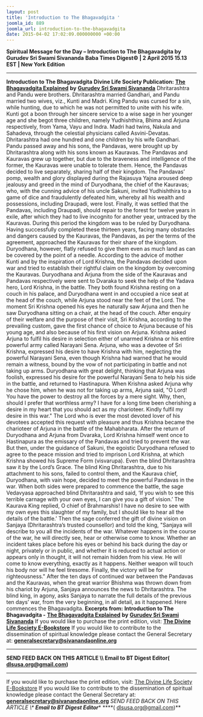 ```yaml
---
layout: post
title: 'Introduction to The Bhagavadgita '
joomla_id: 889
joomla_url: introduction-to-the-bhagavadgita
date: 2015-04-02 17:02:09.000000000 +00:00
---
```

**Spiritual Message for the Day – Introduction to The Bhagavadgita by Gurudev Sri Swami Sivananda**
**Baba Times Digest© | 2 April 2015 15.13 EST | New York Edition**
* * *
**Introduction to The Bhagavadgita**
**Divine Life Society Publication:** [**The Bhagavadgita Explained**](http://www.dlshq.org/books/es15.htm#intro) **by** [**Gurudev Sri Swami Sivananda**](http://www.dlshq.org/saints/siva.htm)
Dhritarashtra and Pandu were brothers. Dhritarashtra married Gandhari, and Pandu married two wives, viz., Kunti and Madri. King Pandu was cursed for a sin, while hunting, due to which he was not permitted to unite with his wife. Kunti got a boon through her sincere service to a wise sage in her younger age and she begot three children, namely Yudhishthira, Bhima and Arjuna respectively, from Yama, Vayu and Indra. Madri had twins, Nakula and Sahadeva, through the celestial physicians called Asvini-Devatas. Dhritarashtra had one hundred and one children by his wife Gandhari. Pandu passed away and his sons, the Pandavas, were brought up by Dhritarashtra along with his sons known as Kauravas. The Pandavas and Kauravas grew up together, but due to the braveness and intelligence of the former, the Kauravas were unable to tolerate them. Hence, the Pandavas decided to live separately, sharing half of their kingdom.
The Pandavas’ pomp, wealth and glory displayed during the Rajasuya Yajna aroused deep jealousy and greed in the mind of Duryodhana, the chief of the Kauravas; who, with the cunning advice of his uncle Sakuni, invited Yudhishthira to a game of dice and fraudulently defeated him, whereby all his wealth and possessions, including Draupadi, were lost. Finally, it was settled that the Pandavas, including Draupadi, should repair to the forest for twelve years in exile, after which they had to live incognito for another year, untraced by the Kauravas. During this period the kingdom was to be ruled by Duryodhana.
Having successfully completed these thirteen years, facing many obstacles and dangers caused by the Kauravas, the Pandavas, as per the terms of the agreement, approached the Kauravas for their share of the kingdom. Duryodhana, however, flatly refused to give them even as much land as can be covered by the point of a needle. According to the advice of mother Kunti and by the inspiration of Lord Krishna, the Pandavas decided upon war and tried to establish their rightful claim on the kingdom by overcoming the Kauravas.
Duryodhana and Arjuna from the side of the Kauravas and Pandavas respectively were sent to Dvaraka to seek the help of the Yadava hero, Lord Krishna, in the battle. They both found Krishna resting on a couch in his palace, and Duryodhana went in and occupied a nice seat at the head of the couch, while Arjuna stood near the feet of the Lord. The moment Sri Krishna opened his eyes he naturally saw Arjuna and then he saw Duryodhana sitting on a chair, at the head of the couch. After enquiry of their welfare and the purpose of their visit, Sri Krishna, according to the prevailing custom, gave the first chance of choice to Arjuna because of his young age, and also because of his first vision on Arjuna. Krishna asked Arjuna to fulfil his desire in selection either of unarmed Krishna or his entire powerful army called Narayani Sena. Arjuna, who was a devotee of Sri Krishna, expressed his desire to have Krishna with him, neglecting the powerful Narayani Sena, even though Krishna had warned that he would remain a witness, bound by the vow of not participating in battle and not taking up arms. Duryodhana with great delight, thinking that Arjuna was foolish, expressed his desire for the powerful Narayani Sena to help his side in the battle, and returned to Hastinapura.
When Krishna asked Arjuna why he chose him, when he was not for taking up arms, Arjuna said, "O Lord! You have the power to destroy all the forces by a mere sight. Why, then, should I prefer that worthless army? I have for a long time been cherishing a desire in my heart that you should act as my charioteer. Kindly fulfil my desire in this war." The Lord who is ever the most devoted lover of his devotees accepted this request with pleasure and thus Krishna became the charioteer of Arjuna in the battle of the Mahabharata.
After the return of Duryodhana and Arjuna from Dvaraka, Lord Krishna himself went once to Hastinapura as the emissary of the Pandavas and tried to prevent the war. But then, under the guidance of Sakuni, the egoistic Duryodhana refused to agree to the peace mission and tried to imprison Lord Krishna, at which Krishna showed his Supreme Form (visvarupa). Even the blind Dhritarashtra saw it by the Lord’s Grace. The blind King Dhritarashtra, due to his attachment to his sons, failed to control them, and the Kaurava chief, Duryodhana, with vain hope, decided to meet the powerful Pandavas in the war.
When both sides were prepared to commence the battle, the sage Vedavyasa approached blind Dhritarashtra and said, ‘If you wish to see this terrible carnage with your own eyes, I can give you a gift of vision.’ The Kaurava King replied, O chief of Brahmarshis! I have no desire to see with my own eyes this slaughter of my family, but I should like to hear all the details of the battle.’ Then the sage conferred the gift of divine vision on Sanjaya (Dhritarashtra’s trusted counsellor) and told the king, "Sanjaya will describe to you all the incidents of the war. Whatever happens in the course of the war, he will directly see, hear or otherwise come to know. Whether an incident takes place before his eyes or behind his back during the day or night, privately or in public, and whether it is reduced to actual action or appears only in thought, it will not remain hidden from his view. He will come to know everything, exactly as it happens. Neither weapon will touch his body nor will he feel tiresome. Finally, the victory will be for righteousness."
After the ten days of continued war between the Pandavas and the Kauravas, when the great warrior Bhishma was thrown down from his chariot by Arjuna, Sanjaya announces the news to Dhritarashtra. The blind king, in agony, asks Sanjaya to narrate the full details of the previous ten days’ war, from the very beginning, in all detail, as it happened. Here commences the Bhagavadgita.
**Excerpts from:**  **Introduction to The Bhagavadgita -** [**The Bhagavadgita Explained**](http://www.dlshq.org/books/es15.htm#intro) **by** [**Gurudev Sri Swami Sivananda**](http://www.dlshq.org/saints/siva.htm)
If you would like to purchase the print edition, visit: **[The Divine Life Society E-Bookstore](http://www.dlshq.org/download/download.htm)**
If you would like to contribute to the dissemination of spiritual knowledge please contact the General Secretary at: [](mailto:%20%3Cscript%20type=%27text/javascript%27%3E%20%3C%21--%20var%20prefix%20=%20%27ma%27%20+%20%27il%27%20+%20%27to%27;%20var%20path%20=%20%27hr%27%20+%20%27ef%27%20+%20%27=%27;%20var%20addy57016%20=%20%27generalsecretary%27%20+%20%27@%27;%20addy57016%20=%20addy57016%20+%20%27sivanandaonline%27%20+%20%27.%27%20+%20%27org%27;%20document.write%28%27%3Ca%20%27%20+%20path%20+%20%27%5C%27%27%20+%20prefix%20+%20%27:%27%20+%20addy57016%20+%20%27%5C%27%3E%27%29;%20document.write%28addy57016%29;%20document.write%28%27%3C%5C/a%3E%27%29;%20//--%3E%5Cn%20%3C/script%3E%3Cscript%20type=%27text/javascript%27%3E%20%3C%21--%20document.write%28%27%3Cspan%20style=%5C%27display:%20none;%5C%27%3E%27%29;%20//--%3E%20%3C/script%3EThis%20email%20address%20is%20being%20protected%20from%20spambots.%20You%20need%20JavaScript%20enabled%20to%20view%20it.%20%3Cscript%20type=%27text/javascript%27%3E%20%3C%21--%20document.write%28%27%3C/%27%29;%20document.write%28%27span%3E%27%29;%20//--%3E%20%3C/script%3E?subject=Contribution%20to%20Dissemination%20of%20Spiritual%20Knowledge) **generalsecretary@sivanandaonline.org**
****
**SEND FEED BACK ON THIS ARTICLE \\\ Email to BT Digest Editor[](mailto:%20%3Cscript%20type=%27text/javascript%27%3E%20%3C%21--%20var%20prefix%20=%20%27ma%27%20+%20%27il%27%20+%20%27to%27;%20var%20path%20=%20%27hr%27%20+%20%27ef%27%20+%20%27=%27;%20var%20addy72654%20=%20%27dlsusa.org%27%20+%20%27@%27;%20addy72654%20=%20addy72654%20+%20%27gmail%27%20+%20%27.%27%20+%20%27com%27;%20document.write%28%27%3Ca%20%27%20+%20path%20+%20%27%5C%27%27%20+%20prefix%20+%20%27:%27%20+%20addy72654%20+%20%27%5C%27%3E%27%29;%20document.write%28addy72654%29;%20document.write%28%27%3C%5C/a%3E%27%29;%20//--%3E%5Cn%20%3C/script%3E%3Cscript%20type=%27text/javascript%27%3E%20%3C%21--%20document.write%28%27%3Cspan%20style=%5C%27display:%20none;%5C%27%3E%27%29;%20//--%3E%20%3C/script%3EThis%20email%20address%20is%20being%20protected%20from%20spambots.%20You%20need%20JavaScript%20enabled%20to%20view%20it.%20%3Cscript%20type=%27text/javascript%27%3E%20%3C%21--%20document.write%28%27%3C/%27%29;%20document.write%28%27span%3E%27%29;%20//--%3E%20%3C/script%3E?subject=DLS%20Posts)( [dlsusa.org@gmail.com](mailto:dlsusa.org@gmail.com))**
* * *
  
If you would like to purchase the print edition, visit: [The Divine Life Society E-Bookstore](http://www.dlshq.org/download/download.htm)
If you would like to contribute to the dissemination of spiritual knowledge please contact the General Secretary at: **[generalsecretary@sivanandaonline.org](mailto:generalsecretary@sivanandaonline.org)**
**SEND FEED BACK ON THIS ARTICLE \\\**  **Email to BT Digest Editor**** [](mailto:%20%3Cscript%20type=%27text/javascript%27%3E%20%3C%21--%20var%20prefix%20=%20%27ma%27%20+%20%27il%27%20+%20%27to%27;%20var%20path%20=%20%27hr%27%20+%20%27ef%27%20+%20%27=%27;%20var%20addy72654%20=%20%27dlsusa.org%27%20+%20%27@%27;%20addy72654%20=%20addy72654%20+%20%27gmail%27%20+%20%27.%27%20+%20%27com%27;%20document.write%28%27%3Ca%20%27%20+%20path%20+%20%27%5C%27%27%20+%20prefix%20+%20%27:%27%20+%20addy72654%20+%20%27%5C%27%3E%27%29;%20document.write%28addy72654%29;%20document.write%28%27%3C%5C/a%3E%27%29;%20//--%3E%5Cn%20%3C/script%3E%3Cscript%20type=%27text/javascript%27%3E%20%3C%21--%20document.write%28%27%3Cspan%20style=%5C%27display:%20none;%5C%27%3E%27%29;%20//--%3E%20%3C/script%3EThis%20email%20address%20is%20being%20protected%20from%20spambots.%20You%20need%20JavaScript%20enabled%20to%20view%20it.%20%3Cscript%20type=%27text/javascript%27%3E%20%3C%21--%20document.write%28%27%3C/%27%29;%20document.write%28%27span%3E%27%29;%20//--%3E%20%3C/script%3E?subject=DLS%20Posts)****( [dlsusa.org@gmail.com](mailto:dlsusa.org@gmail.com))**  

